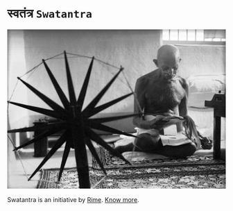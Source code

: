 # स्वतंत्र `Swatantra`

<img src="/images/gandhi-spinning-charkha.jpg" alt="gandhi-spinning-charkha.jpg" style="max-width: 100%;">

Swatantra is an initiative by [Rime](https://rime.co). [Know more](https://github.com/swatantra-app/wiki).
